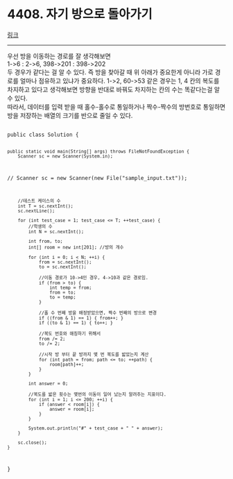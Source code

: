 # 4408. 자기 방으로 돌아가기
[링크](https://www.swexpertacademy.com/main/code/problem/problemDetail.do?contestProbId=AWNcJ2sapZMDFAV8&categoryId=AWNcJ2sapZMDFAV8&categoryType=CODE)
<hr />
우선 방을 이동하는 경로를 잘 생각해보면<br />
1->6 : 2->6, 398->201 : 398->202<br />
두 경우가 같다는 걸 알 수 있다.
즉 방을 찾아갈 때 위 아래가 중요한게 아니라 가로 경로를 얼마나 점유하고 있냐가 중요하다. 1->2, 60->53 같은 경우는 1, 4 칸의 복도를 차지하고 있다고 생각해보면 방향을 반대로 바꿔도 차지하는 칸의 수는 똑같다는걸 알 수 있다.
<br />
따라서, 데이터를 입력 받을 때 홀수-홀수로 통일하거나 짝수-짝수의 방번호로 통일하면 방을 저장하는 배열의 크기를 반으로 줄일 수 있다.
<pre><code>
public class Solution {

	public static void main(String[] args) throws FileNotFoundException {
		Scanner sc = new Scanner(System.in);
//		Scanner sc = new Scanner(new File("sample_input.txt"));
		
		//테스트 케이스의 수
		int T = sc.nextInt();
		sc.nextLine();
		
		for (int test_case = 1; test_case <= T; ++test_case) {
			//학생의 수
			int N = sc.nextInt();
			
			int from, to;
			int[] room = new int[201]; //방의 개수
			
			for (int i = 0; i < N; ++i) {
				from = sc.nextInt();
				to = sc.nextInt();
				
				//이동 경로가 10->4인 경우, 4->10과 같은 경로임.
				if (from > to) {
					int temp = from;
					from = to;
					to = temp;
				}
				
				//홀 수 번째 방을 배정받았으면, 짝수 번째의 방으로 변경
				if ((from & 1) == 1) { from++; }
				if ((to & 1) == 1) { to++; }
				
				//복도 번호와 매칭하기 위해서
				from /= 2;
				to /= 2;
				
				//시작 방 부터 끝 방까지 몇 번 복도를 밟았는지 계산
				for (int path = from; path <= to; ++path) {
					room[path]++;
				}
			}
			
			int answer = 0;
			
			//복도를 밟은 횟수는 몇번의 이동이 일어 났는지 알려주는 지표이다.
			for (int i = 1; i <= 200; ++i) {
				if (answer < room[i]) {
					answer = room[i];
				}
			}
			
			System.out.println("#" + test_case + " " + answer);
		}
		
		sc.close();
	}

}
</pre></code>
